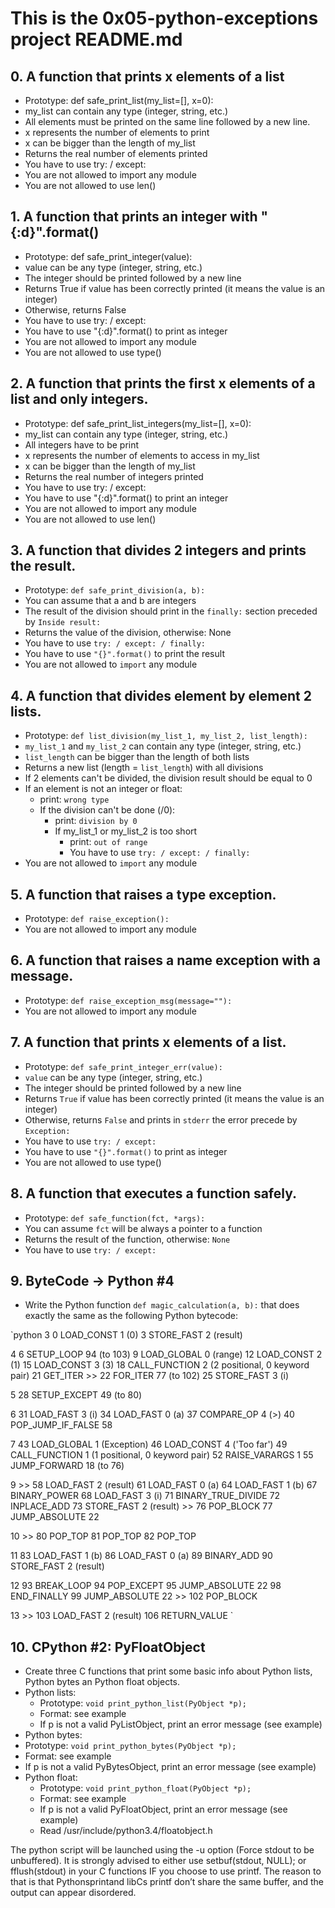 #  This is the 0x05-python-exceptions project README.md

## 0. A function that prints x elements of a list

- Prototype: def safe_print_list(my_list=[], x=0):
- my_list can contain any type (integer, string, etc.)
- All elements must be printed on the same line followed by a new line.
- x represents the number of elements to print
- x can be bigger than the length of my_list
- Returns the real number of elements printed
- You have to use try: / except:
- You are not allowed to import any module
- You are not allowed to use len()

## 1. A function that prints an integer with "{:d}".format()

- Prototype: def safe_print_integer(value):
- value can be any type (integer, string, etc.)
- The integer should be printed followed by a new line
- Returns True if value has been correctly printed (it means the value is an integer)
- Otherwise, returns False
- You have to use try: / except:
- You have to use "{:d}".format() to print as integer
- You are not allowed to import any module
- You are not allowed to use type()

## 2. A function that prints the first x elements of a list and only integers.

- Prototype: def safe_print_list_integers(my_list=[], x=0):
- my_list can contain any type (integer, string, etc.)
- All integers have to be print
- x represents the number of elements to access in my_list
- x can be bigger than the length of my_list
- Returns the real number of integers printed
- You have to use try: / except:
- You have to use "{:d}".format() to print an integer
- You are not allowed to import any module
- You are not allowed to use len()

## 3. A function that divides 2 integers and prints the result.

- Prototype: `def safe_print_division(a, b):`
- You can assume that a and b are integers
- The result of the division should print in the `finally:` section preceded by `Inside result:`
- Returns the value of the division, otherwise: None
- You have to use `try: / except: / finally:`
- You have to use `"{}".format()` to print the result
- You are not allowed to `import` any module

## 4. A function that divides element by element 2 lists.

- Prototype: `def list_division(my_list_1, my_list_2, list_length):`
- `my_list_1` and `my_list_2` can contain any type (integer, string, etc.)
- `list_length` can be bigger than the length of both lists
- Returns a new list (length = `list_length`) with all divisions
- If 2 elements can't be divided, the division result should be equal to 0
- If an element is not an integer or float:
  - print: `wrong type`
  - If the division can't be done (/0):
    - print: `division by 0`
    - If my_list_1 or my_list_2 is too short
      - print: `out of range`
      - You have to use `try: / except: / finally:`
- You are not allowed to `import` any module

## 5. A function that raises a type exception.

- Prototype: `def raise_exception():`
- You are not allowed to import any module

## 6. A function that raises a name exception with a message.

- Prototype: `def raise_exception_msg(message=""):`
- You are not allowed to import any module

## 7. A function that prints x elements of a list.

- Prototype: `def safe_print_integer_err(value):`
- `value` can be any type (integer, string, etc.)
- The integer should be printed followed by a new line
- Returns `True` if value has been correctly printed (it means the value is an integer)
- Otherwise, returns `False` and prints in `stderr` the error precede by `Exception: `
- You have to use `try: / except:`
- You have to use `"{}".format()` to print as integer
- You are not allowed to use type()

## 8. A function that executes a function safely.

- Prototype: `def safe_function(fct, *args):`
- You can assume `fct` will be always a pointer to a function
- Returns the result of the function, otherwise: `None`
- You have to use `try: / except:`

## 9. ByteCode -> Python #4

- Write the Python function `def magic_calculation(a, b):` that does exactly the same as the following Python bytecode:

`python
  3           0 LOAD_CONST               1 (0)
              3 STORE_FAST               2 (result)

  4           6 SETUP_LOOP              94 (to 103)
              9 LOAD_GLOBAL              0 (range)
             12 LOAD_CONST               2 (1)
             15 LOAD_CONST               3 (3)
             18 CALL_FUNCTION            2 (2 positional, 0 keyword pair)
             21 GET_ITER
        >>   22 FOR_ITER                77 (to 102)
             25 STORE_FAST               3 (i)

  5          28 SETUP_EXCEPT            49 (to 80)

  6          31 LOAD_FAST                3 (i)
             34 LOAD_FAST                0 (a)
             37 COMPARE_OP               4 (>)
             40 POP_JUMP_IF_FALSE       58

  7          43 LOAD_GLOBAL              1 (Exception)
             46 LOAD_CONST               4 ('Too far')
             49 CALL_FUNCTION            1 (1 positional, 0 keyword pair)
             52 RAISE_VARARGS            1
             55 JUMP_FORWARD            18 (to 76)

  9     >>   58 LOAD_FAST                2 (result)
             61 LOAD_FAST                0 (a)
             64 LOAD_FAST                1 (b)
             67 BINARY_POWER
             68 LOAD_FAST                3 (i)
             71 BINARY_TRUE_DIVIDE
             72 INPLACE_ADD
             73 STORE_FAST               2 (result)
        >>   76 POP_BLOCK
             77 JUMP_ABSOLUTE           22

 10     >>   80 POP_TOP
             81 POP_TOP
             82 POP_TOP

 11          83 LOAD_FAST                1 (b)
             86 LOAD_FAST                0 (a)
             89 BINARY_ADD
             90 STORE_FAST               2 (result)

 12          93 BREAK_LOOP
             94 POP_EXCEPT
             95 JUMP_ABSOLUTE           22
             98 END_FINALLY
             99 JUMP_ABSOLUTE           22
        >>  102 POP_BLOCK

 13     >>  103 LOAD_FAST                2 (result)
            106 RETURN_VALUE
`

## 10. CPython #2: PyFloatObject

- Create three C functions that print some basic info about Python lists, Python bytes an Python float objects.
- Python lists:
  - Prototype: `void print_python_list(PyObject *p);`
  - Format: see example
  - If p is not a valid PyListObject, print an error message (see example)
- Python bytes:
- Prototype: `void print_python_bytes(PyObject *p);`
- Format: see example
- If p is not a valid PyBytesObject, print an error message (see example)
- Python float:
  - Prototype: `void print_python_float(PyObject *p);`
  - Format: see example
  - If p is not a valid PyFloatObject, print an error message (see example)
  - Read /usr/include/python3.4/floatobject.h


The python script will be launched using the -u option (Force stdout to be unbuffered).
It is strongly advised to either use setbuf(stdout, NULL); or fflush(stdout) in your C functions IF you choose to use printf. The reason to that is that Pythonsprintand libCs printf don’t share the same buffer, and the output can appear disordered.

